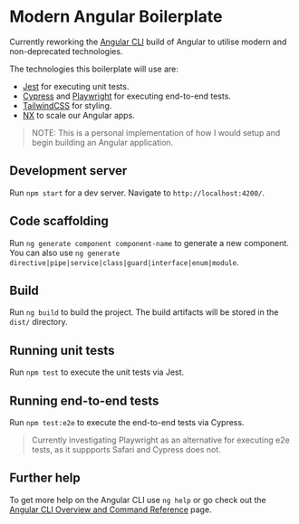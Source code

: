 # Modern Angular Boilerplate

Currently reworking the [Angular CLI](https://github.com/angular/angular-cli) build of Angular to utilise modern and non-deprecated technologies.

The technologies this boilerplate will use are:

- [Jest](https://github.com/facebook/jest) for executing unit tests.
- [Cypress](https://github.com/cypress-io/cypress) and [Playwright](https://github.com/microsoft/playwright) for executing end-to-end tests.
- [TailwindCSS](https://github.com/tailwindlabs/tailwindcss) for styling.
- [NX](https://github.com/nrwl/nx) to scale our Angular apps.

> NOTE: This is a personal implementation of how I would setup and begin building an Angular application.

## Development server

Run `npm start` for a dev server. Navigate to `http://localhost:4200/`.

## Code scaffolding

Run `ng generate component component-name` to generate a new component. You can also use `ng generate directive|pipe|service|class|guard|interface|enum|module`.

## Build

Run `ng build` to build the project. The build artifacts will be stored in the `dist/` directory.

## Running unit tests

Run `npm test` to execute the unit tests via Jest.

## Running end-to-end tests

Run `npm test:e2e` to execute the end-to-end tests via Cypress.

> Currently investigating Playwright as an alternative for executing e2e tests, as it suppports Safari and Cypress does not.

## Further help

To get more help on the Angular CLI use `ng help` or go check out the [Angular CLI Overview and Command Reference](https://angular.io/cli) page.
